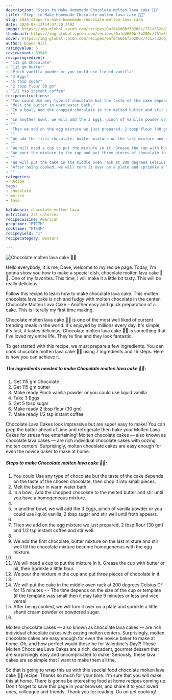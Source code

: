 ```yaml
---
description: "Steps to Make Homemade Chocolate molten lava cake 🍫🍰"
title: "Steps to Make Homemade Chocolate molten lava cake 🍫🍰"
slug: 1046-steps-to-make-homemade-chocolate-molten-lava-cake
date: 2020-08-13T14:47:30.249Z
image: https://img-global.cpcdn.com/recipes/0afd4660bf3b200c/751x532cq70/chocolate-molten-lava-cake-🍫🍰-recipe-main-photo.jpg
thumbnail: https://img-global.cpcdn.com/recipes/0afd4660bf3b200c/751x532cq70/chocolate-molten-lava-cake-🍫🍰-recipe-main-photo.jpg
cover: https://img-global.cpcdn.com/recipes/0afd4660bf3b200c/751x532cq70/chocolate-molten-lava-cake-🍫🍰-recipe-main-photo.jpg
author: Duane Hill
ratingvalue: 5
reviewcount: 33943
recipeingredient:
- "115 gm Chocolate"
- "115 gm butter"
- "Pinch vanilla powder or you could use liquid vanilla"
- "3 Eggs"
- "5 tbsp sugar"
- "2 tbsp flour 30 gm"
- "1/2 tsp instant coffee"
recipeinstructions:
- "You could Use any type of chocolate but the taste of the cake depends on the taste of the chosen chocolate, then chop it into small pieces."
- "Melt the butter in warm water bath."
- "In a bowl, Add the chopped chocolate to the melted butter and stir until you have a homogeneous mixture."
- ""
- "In another bowl, we will add the 3 Eggs, pinch of vanilla powder or you could use liquid vanilla, 2 tbsp sugar and stir well until froth appears."
- ""
- "Then we add on the egg mixture we just prepared, 2 tbsp flour (30 gm) and 1/2 tsp instant coffee and stir well."
- ""
- "We add the first chocolate, butter mixture on the last mixture and stir well till the chocolate mixture become homogeneous with the egg mixture."
- ""
- "We will need a cup to put the mixture in it, Grease the cup with butter or oil, then Sprinkle a little flour."
- "We pour the mixture in the cup and put three pieces of chocolate in it."
- ""
- "We will put the cake in the middle oven rack at 200 degrees Celsius C° for 15 minutes   The time depends on the size of the cup or template (if the template was small then it may take 9 minutes or less and vice versa)"
- "After being cooked, we will turn it over on a plate and sprinkle a little shanti cream powder or powdered sugar."
- ""
categories:
- Recipe
tags:
- chocolate
- molten
- lava

katakunci: chocolate molten lava 
nutrition: 221 calories
recipecuisine: American
preptime: "PT17M"
cooktime: "PT54M"
recipeyield: "1"
recipecategory: Dessert

---
```



![Chocolate molten lava cake 🍫🍰](https://img-global.cpcdn.com/recipes/0afd4660bf3b200c/751x532cq70/chocolate-molten-lava-cake-🍫🍰-recipe-main-photo.jpg)

Hello everybody, it is me, Dave, welcome to my recipe page. Today, I'm gonna show you how to make a special dish, chocolate molten lava cake 🍫🍰. One of my favorites. This time, I will make it a little bit tasty. This will be really delicious.

Follow this recipe to learn how to make chocolate lava cake. This molten chocolate lava cake is rich and fudgy with molten chocolate in the center. Chocolate Molten Lava Cake - Another easy and quick preparation of a cake. This is literally my first time making.

Chocolate molten lava cake 🍫🍰 is one of the most well liked of current trending meals in the world. It's enjoyed by millions every day. It's simple, it's fast, it tastes delicious. Chocolate molten lava cake 🍫🍰 is something that I've loved my entire life. They're fine and they look fantastic.


To get started with this recipe, we must prepare a few ingredients. You can cook chocolate molten lava cake 🍫🍰 using 7 ingredients and 16 steps. Here is how you can achieve it.

<!--inarticleads1-->

##### The ingredients needed to make Chocolate molten lava cake 🍫🍰:

1. Get 115 gm Chocolate
1. Get 115 gm butter
1. Make ready Pinch vanilla powder or you could use liquid vanilla
1. Take 3 Eggs
1. Get 5 tbsp sugar
1. Make ready 2 tbsp flour (30 gm)
1. Make ready 1/2 tsp instant coffee


Chocolate Lava Cakes look impressive but are super easy to make! You can prep the batter ahead of time and refrigerate then bake your Molten Lava Cakes for stress free entertaining! Molten chocolate cakes — also known as chocolate lava cakes — are rich individual chocolate cakes with oozing molten centers. Surprisingly, molten chocolate cakes are easy enough for even the novice baker to make at home. 

<!--inarticleads2-->

##### Steps to make Chocolate molten lava cake 🍫🍰:

1. You could Use any type of chocolate but the taste of the cake depends on the taste of the chosen chocolate, then chop it into small pieces.
1. Melt the butter in warm water bath.
1. In a bowl, Add the chopped chocolate to the melted butter and stir until you have a homogeneous mixture.
1. 
1. In another bowl, we will add the 3 Eggs, pinch of vanilla powder or you could use liquid vanilla, 2 tbsp sugar and stir well until froth appears.
1. 
1. Then we add on the egg mixture we just prepared, 2 tbsp flour (30 gm) and 1/2 tsp instant coffee and stir well.
1. 
1. We add the first chocolate, butter mixture on the last mixture and stir well till the chocolate mixture become homogeneous with the egg mixture.
1. 
1. We will need a cup to put the mixture in it, Grease the cup with butter or oil, then Sprinkle a little flour.
1. We pour the mixture in the cup and put three pieces of chocolate in it.
1. 
1. We will put the cake in the middle oven rack at 200 degrees Celsius C° for 15 minutes  -  - The time depends on the size of the cup or template (if the template was small then it may take 9 minutes or less and vice versa)
1. After being cooked, we will turn it over on a plate and sprinkle a little shanti cream powder or powdered sugar.
1. 


Molten chocolate cakes — also known as chocolate lava cakes — are rich individual chocolate cakes with oozing molten centers. Surprisingly, molten chocolate cakes are easy enough for even the novice baker to make at home. Oh, and how perfect would these be for Valentine&#39;s Day?! These Molten Chocolate Lava Cakes are a rich, decadent, gourmet dessert that are surprisingly easy and uncomplicated to make! Seriously, these lava cakes are so simple that I want to make them all the. 

So that is going to wrap this up with this special food chocolate molten lava cake 🍫🍰 recipe. Thanks so much for your time. I'm sure that you will make this at home. There is gonna be interesting food at home recipes coming up. Don't forget to save this page in your browser, and share it to your loved ones, colleague and friends. Thank you for reading. Go on get cooking!
